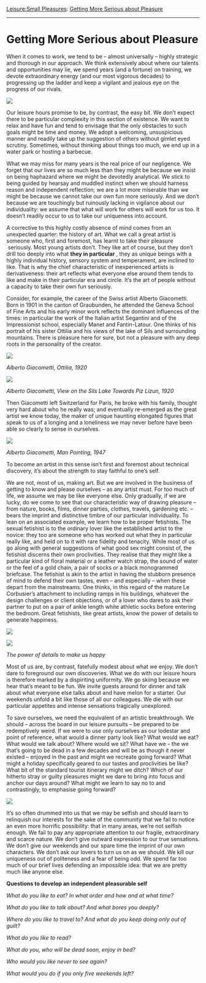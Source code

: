[Leisure:](https://www.theschooloflife.com/thebookoflife/category/leisure/)[Small Pleasures](https://www.theschooloflife.com/thebookoflife/category/leisure/small-pleasures/): [Getting More Serious about Pleasure](https://www.theschooloflife.com/thebookoflife/getting-more-serious-about-pleasure/)

* * *

# Getting More Serious about Pleasure

When it comes to work, we tend to be – almost universally – highly strategic and thorough in our approach. We think extensively about where our talents and opportunities may lie, we spend years (and a fortune) on training, we devote extraordinary energy (and our most vigorous decades) to progressing up the ladder and keep a vigilant and jealous eye on the progress of our rivals.

![](https://www.theschooloflife.com/thebookoflife/wp-content/uploads/2019/05/Jan_Davidsz_de_Heem_006.jpg)

Our leisure hours promise to be, by contrast, the easy bit. We don’t expect there to be particular complexity in this section of existence. We want to relax and have fun and tend to envisage that the only obstacles to such goals might be time and money. We adopt a welcoming, unsuspicious manner and readily take up the suggestion of others without gimlet eyed scrutiny. Sometimes, without thinking about things too much, we end up in a water park or hosting a barbecue.

What we may miss for many years is the real price of our negligence. We forget that our lives are so much less than they might be because we insist on being haphazard where we might be devotedly analytical. We stick to being guided by hearsay and muddled instinct when we should harness reason and independent reflection; we are a lot more miserable than we might be because we cannot take our own fun more seriously. And we don’t because we are touchingly but ruinously lacking in vigilance about our individuality: we assume that what will work for others will work for us too. It doesn’t readily occur to us to take our uniqueness into account.

A corrective to this highly costly absence of mind comes from an unexpected quarter: the history of art. What we call a great artist is someone who, first and foremost, has learnt to take their pleasure &nbsp;seriously. Most young artists don’t. They like art of course, but they don’t drill too deeply into what **they in particular** , they as unique beings with a highly individual history, sensory system and temperament, are inclined to like. That is why the chief characteristic of inexperienced artists is derivativeness: their art reflects what everyone else around them tends to like and make in their particular era and circle. It’s the art of people without a capacity to take their own fun seriously.

Consider, for example, the career of the Swiss artist Alberto Giacometti. Born in 1901 in the canton of Graubunden, he attended the Geneva School of Fine Arts and his early minor work reflects the dominant influences of the times: in particular the work of the Italian artist Segantini and of the Impressionist school, especially Manet and Fantin-Latour. One thinks of his portrait of his sister Ottilia and his views of the lake of Sils and surrounding mountains. There is pleasure here for sure, but not a pleasure with any deep roots in the personality of the creator.

![](https://www.theschooloflife.com/thebookoflife/wp-content/uploads/2019/05/Giacommetti.jpg)

_Alberto Giacometti, Ottilia, 1920_

![](https://www.theschooloflife.com/thebookoflife/wp-content/uploads/2019/05/Giacommetti-2.jpg)

_Alberto Giacometti, View on the Sils Lake Towards Piz Lizun, 1920_

Then Giacometti left Switzerland for Paris, he broke with his family, thought very hard about who he really was; and eventually re-emerged as the great artist we know today, the maker of unique haunting elongated figures that speak to us of a longing and a loneliness we may never before have been able so clearly to sense in ourselves.

![](https://www.theschooloflife.com/thebookoflife/wp-content/uploads/2019/05/Giacommetti-3-651x1024.jpg)

_Alberto Giacometti, Man Pointing, 1947_

To become an artist in this sense isn’t first and foremost about technical discovery, it’s about the strength to stay faithful to one’s self.

We are not, most of us, making art. But we are involved in the business of getting to know and please ourselves – as any artist must. For too much of life, we assume we may be like everyone else. Only gradually, if we are lucky, do we come to see that our characteristic way of drawing pleasure – from nature, books, films, dinner parties, clothes, travels, gardening etc. – bears the imprint and distinctive timbre of our particular individuality. To lean on an associated example, we learn how to be proper fetishists. The sexual fetishist is to the ordinary lover like the established artist to the novice: they too are someone who has worked out what they in particular really like, and held on to it with rare fidelity and tenacity. While most of us go along with general suggestions of what good sex might consist of, the fetishist discerns their own proclivities. They realise that they might like a particular kind of floral material or a leather watch strap, the sound of water or the feel of a gold chain, a pair of socks or a black monogrammed briefcase. The fetishist is akin to the artist in having the stubborn presence of mind to defend their own tastes, even – and especially – when these depart from the mainstreams. One thinks, in this regard of the mature Le Corbusier’s attachment to including ramps in his buildings, whatever the design challenges or client objections, or of a lover who dares to ask their partner to put on a pair of ankle length white athletic socks before entering the bedroom. Great fetishists, like great artists, know the power of details to generate happiness.

![](https://www.theschooloflife.com/thebookoflife/wp-content/uploads/2019/08/Sexy-Feet.jpg)

![](https://www.theschooloflife.com/thebookoflife/wp-content/uploads/2019/05/Nice-House.png)

_The power of details to make us happy_

Most of us are, by contrast, fatefully modest about what we enjoy. We don’t dare to foreground our own discoveries. What we do with our leisure hours is therefore marked by a dispiriting uniformity. We go skiing because we hear that’s meant to be fun. We invite guests around for dinner and talk about what everyone else talks about and have melon for a starter. Our weekends unfold a bit like those of all our colleagues. We die with our particular appetites and intense sensations tragically unexplored.

To save ourselves, we need the equivalent of an artistic breakthrough. We should – across the board in our leisure pursuits – be prepared to be redemptively weird. If we were to use only ourselves as our lodestar and point of reference, what would a dinner party look like? What would we eat? What would we talk about? Where would we sit? What have we – the we that’s going to be dead in a few decades and will be as though it never existed – enjoyed in the past and might we recreate going forward? What might a holiday specifically geared to our tastes and proclivities be like? What bit of the standard tourist itinerary might we ditch? Which of our hitherto stray or guilty pleasures might we dare to bring into focus and anchor our days around? What might we learn to say no to and contrastingly, to emphasise going forward?

![](https://www.theschooloflife.com/thebookoflife/wp-content/uploads/2019/05/1195px-Mesa_Jan_Davidsz._de_Heem-1024x771.jpg)

It’s so often drummed into us that we may be selfish and should learn to relinquish our interests for the sake of the community that we fail to notice an even more horrific possibility: that in many areas, we’re not selfish enough. We fail to pay any appropriate attention to our fragile, extraordinary and scarce nature. We don’t give outward expression to our true sensations. We don’t give our weekends and our spare time the imprint of our own characters. We don’t ask our lovers to turn us on as we should. We kill our uniqueness out of politeness and a fear of being odd. We spend far too much of our brief lives defending an impossible idea: that we are pretty much like anyone else.

**Questions to develop an independent pleasurable self**

_What do you like to eat? In what order and how and at what time?_

_What do you like to talk about? And what bores you deeply?_

_Where do you like to travel to? And what do you keep doing only out of guilt?_

_What do you like to read?_

_What do you, who will be dead soon, enjoy in bed?_

_Who would you like never to see again?_

_What would you do if you only five weekends left?_

<figure class="wp-block-image"><img src="blob:https://www.theschooloflife.com/61f4e735-7507-46f2-b4f5-2277132e90f2" alt=""></figure>
